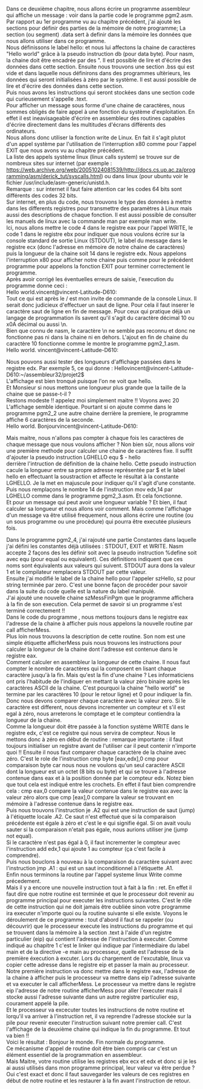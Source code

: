 Dans ce deuxième chapitre, nous allons écrire un programme assembleur qui affiche un message : voir dans la partie code le programme pgm2.asm. <br>
Par rapport au 1er programme vu au chapitre précédent, j'ai ajouté les sections pour définir des parties de la mémoire de notre programme; La section (ou segment) .data sert à definir dans la mémoire les données que nous allons utiliser dans ce programme. <br>
Nous définissons le label hello: et nous lui affectons la chaine de caractères "Hello world" grâce à la pseudo instruction db (pour data byte). Pour nasm, la chaine doit être encadrée par des ". Il est possible de lire et d'écrire des données dans cette section.
Ensuite nous trouvons une section .bss qui est vide et dans laquelle nous définirons dans des programmes ultèrieurs, les données qui seront initialisées à zéro par le système. Il est aussi possible de lire et d'écrire des données dans cette section.<br>
Puis nous avons les instructions qui seront stockées dans une section code qui curieusement s'appelle .text. <br>
Pour afficher un message sous forme d'une chaine de caractères, nous sommes obligés de faire appel à une fonction du système d'exploitation. En effet il est ineavisageable d'écrire en assembleur des routines capables d'écrire directement dans les multitudes d'écrans différents des ordinateurs. <br>
Nous allons donc utiliser la fonction write de Linux. En fait il s'agit plutot d'un appel système par l'utilisation de l'interruption x80 comme pour l'appel EXIT que nous avons vu au chapitre précédent. <br>
La liste des appels système linux (linux calls system) se trouve sur de nombreux sites sur internet (par exemple : https://web.archive.org/web/20051024081539/http://docs.cs.up.ac.za/programming/asm/derick_tut/syscalls.html) ou dans linux (pour ubuntu voir le fichier /usr/include/asm-generic/unistd.h.<br>
Remarque : sur internet il faut faire attention car les codes 64 bits sont différents des codes 32 bits. <br>
Sur internet, en plus du code, nous trouvons le type des données à mettre dans les differents registres pour transmettre des paramètres à Linux mais aussi des descriptions de chaque fonction. Il est aussi possible de consulter les manuels de linux avec la commande man par exemple man write.<br>
Ici, nous allons mettre le code 4 dans le registre eax pour l'appel WRITE, le code 1 dans le registre ebx pour indiquer que nous voulons écrire sur la console standard de sortie Linux (STDOUT), le label du message dans le registre ecx (donc l'adresse en mémoire de notre chaine de caractères) puis la longueur de la chaine soit 14 dans le registre edx. Nous appelons l'interruption x80 pour afficher notre chaine puis comme pour le précédent programme pour appelons la fonction EXIT pour terminer correctement le programme.<br>
Après avoir corrigé les éventuelles erreurs de saisie, l'execution du programme donne ceci : <br>
Hello world.vincent@vincent-Latitude-D610: <br>
Tout ce qui est après le / est mon invite de commande de la console Linux. Il serait donc judicieux d'effectuer un saut de ligne. Pour cela il faut inserer le caractère saut de ligne en fin de message. Pour ceux qui pratique déjà un langage de programmation ils savent qu'il s'agit du caractère décimal 10 ou x0A décimal ou aussi \n.<br>
Bien que connu de nasm, le caractère \n ne semble pas reconnu et donc ne fonctionne pas ni dans la chaine ni en dehors.
L'ajout en fin de chaine du caractère 10 fonctionne comme le montre le programme pgm2_1.asm. <br>
Hello world.
vincent@vincent-Latitude-D610: <br>

Nous pouvons aussi tester des longueurs d'affichage passées dans le registre edx. Par exemple 5, ce qui donne :
Hellovincent@vincent-Latitude-D610:~/assembleur32/projet2$ <br>
L'affichage est bien tronqué puisque l'on ne voit que hello.<br>
Et Monsieur si nous mettons une longueur plus grande que la taille de la chaine que se passe-t-il ? <br>
Restons modeste !! appelez moi simplement maitre !!   Voyons avec 20
L'affichage semble identique. Pourtant si on ajoute comme dans le programme pgm2_2 une autre chaine derrière la premiere, le programme affiche 6 caractères de la seconde. <br>
Hello world.
Bonjourvincent@vincent-Latitude-D610: <br>

Mais maitre, nous n'allons pas compter à chaque fois les caractères de chaque message que nous voulons afficher ? Non bien sûr, nous allons voir une première methode pour calculer une chaine de caractères fixe. Il suffit d'ajouter la pseudo instruction 
LGHELLO    equ $ - hello <br>
derrière l'intruction de définition de la chaine hello. Cette pseudo instruction cacule la longueur entre sa propre adresse représentée par $ et le label hello en effectuant la soustraction et affecte le résultat à la constante LGHELLO. Je la met en majuscule pour indiquer qu'il s'agit d'une constante.<br>
Puis nous remplaçons le nombre 14 de l'instruction mov edx,14 par LGHELLO comme dans le programme pgm2_3.asm.
Et cela fonctionne.<br>
Et pour un message qui peut avoir une longueur variable ? Et bien, il faut calculer sa longueur et nous allons voir comment. Mais comme l'affichage d'un message va être utilisé frequement, nous allons écrire une routine (ou un sous programme ou une procèdure) qui pourra être executée plusieurs fois.

Dans le programme pgm2_4, j'ai rajouté une partie Constantes dans laquelle j'ai défini les constantes déjà utilisées : STDOUT, EXIT et WRITE. Nasm accepte 2 façons des les définir soit avec la pseudo instruction %define soit avec equ (pour equal ou equivalent). Ces définitions indiquent que ces noms sont équivalents aux valeurs qui suivent. STDOUT aura dons la valeur 1 et le compilateur remplacera STDOUT par cette valeur.<br>
Ensuite j'ai modifié le label de la chaine hello pour l'appeler szHello, sz pour string terminée par zero. C'est une bonne façon de procéder pour savoir dans la suite du code quelle est la nature du label manipulé.<br>
J'ai ajouté une nouvelle chaine szMessFinPgm que le programme affichera à la fin de son execution. Cela permet de savoir si un programme s'est terminé correctement !!<br>
Dans le code du programme , nous mettons toujours dans le registre eax l'adresse de la chaine à afficher puis nous appelons la nouvelle routine par call afficherMess. <br>
Plus loin nous trouvons la description de cette routine. Son nom est une simple étiquette afficherMess puis nous trouvons les instructions pour calculer la longueur de la chaine dont l'adresse est contenue dans le registre eax. <br>
Comment calculer en assembleur la longueur de cette chaine. Il nous faut compter le nombre de caractères qui la composent en lisant chaque caractère jusqu'à la fin. Mais qu'est la fin d'une chaine ? Les informaticiens ont pris l'habitude de l'indiquer en mettant la valeur zéro binaire après les caractères ASCII de la chaine. C'est pourquoi la chaine "hello world" se termine par les caractères 10 (pour le retour ligne) et 0 pour indiquer la fin.<br>
Donc nous devons comparer chaque caractère avec la valeur zero. Si le caractère est different, nous devons incrementer un compteur et s'il est egal à zéro, nous arreterons le comptage et le compteur contiendra la longueur de la chaine. <br>
Comme la longueur doit être passée à la fonction système WRITE dans le registre edx, c'est ce registre qui nous servira de compteur. Nous le mettons donc à zéro en début de routine : remarque importante : il faut toujours initialiser un registre avant de l'utiliser car il peut contenir n'importe quoi !!
Ensuite il nous faut comparer chaque caractère de la chaine avec zéro. C'est le role de l'instruction cmp byte [eax,edx],0
cmp pour comparaison byte car nous nous ne voulons qu'un seul caractère ASCII dont la longueur est un octet (8 bits ou byte) et qui se trouve à l'adresse contenue dans eax et à la position donnée par le compteur edx. Notez bien que tout cela est indiqué entre les crochets. En effet il faut bien comprendre cela : cmp eax,0   compare la valeur contenue dans le registre eax avec la valeur zéro alors que cmp [eax],0 compare la valeur se trouvant en mémoire à l'adresse contenue dans le registre eax.<br>
Puis nous trouvons l'instruction je .A2 qui est une instruction de saut (jump) à l'étiquette locale .A2. Ce saut n'est effectué que si la comparaison précédente est égale à zéro et c'est le e qui signifie égal. Si on avait voulu sauter si la comparaison n'etait pas égale, nous aurions utiliser jne  (jump not equal).<br>
Si le caractère n'est pas égal à 0, il faut incrementer le compteur avec l'instruction add edx,1 qui ajoute 1 au compteur (ça c'est facile à comprendre). <br> 
Puis nous bouclons à nouveau à la comparaison du caractère suivant avec l'instruction jmp .A1 : qui est un saut inconditionnel à l'étiquette .A1. <br>
Enfin nous terminons la routine par l'appel systeme linux Write comme précedement. <br> 
Mais il y a encore une nouvelle instruction tout à fait à la fin : ret. En effet il faut dire que notre routine est terminée et que le processeur doit revenir au programme principal pour executer les instructions suivantes. C'est le rôle de cette instruction qui ne doit jamais être oubliée sinon votre programme ira executer n'importe quoi ou la routine suivante si elle existe.
Voyons le déroulement de ce programme : tout d'abord il faut se rappeler (ou découvrir) que le processeur execute les instructions du programme et qui se trouvent dans la mémoire à la section .text à l'aide d'un registre particulier (eip) qui contient l'adresse de l'instruction à executer. Comme indiqué au chapitre 1 c'est le linker qui indique par l'intermèdiaire du label main et de la directive -e main au processeur, quelle est l'adresse de la première éxecution à excuter. Lors du chargement de l'excutable, linux va copier cette adresse dans le registre eip et passer la main au processeur. <br>
Notre première instruction va donc mettre dans le registre eax, l'adresse de la chaine à afficher puis le processeur va mettre dans eip l'adresse suivante et va executer le call afficherMess. Le processeur va mettre dans le registre eip l'adresse de notre routine afficherMess pour aller l'executer mais il stocke aussi l'adresse suivante dans un autre registre particulier esp, courament appelé la pile.<br>
Et le processeur va excecuter toutes les instructions de notre routine et lorqu'il va arriver à l'instruction ret, il va reprendre l'adresse stockée sur la pile pour revenir executer l'instruction suivant notre premier call. C'est l'affichage de la deuxième chaine qui indique la fin du programme. Et tout va bien !!<br>
Voici le résultat :
Bonjour le monde.
Fin normale du programme. <br>
Ce mécanisme d'appel de routine doit être bien compris car c'est un élément essentiel de la programmation en assembleur.<br>
Mais Maitre, votre routine utilise les registres ebx ecx et edx et donc si je les ai aussi utilisés dans mon programme principal, leur valeur va être perdue ? <br>
Oui c'est exact et donc il faut sauvegarder les valeurs de ces registres en début de notre routine et les restaurer à la fin avant l'instruction de retour.










